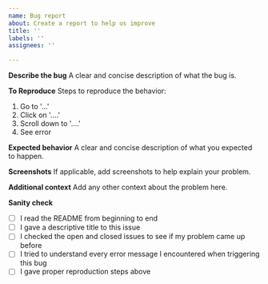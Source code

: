 ```yaml
---
name: Bug report
about: Create a report to help us improve
title: ''
labels: ''
assignees: ''

---
```


**Describe the bug**
A clear and concise description of what the bug is.

**To Reproduce**
Steps to reproduce the behavior:
1. Go to '...'
2. Click on '....'
3. Scroll down to '....'
4. See error

**Expected behavior**
A clear and concise description of what you expected to happen.

**Screenshots**
If applicable, add screenshots to help explain your problem.

**Additional context**
Add any other context about the problem here.

**Sanity check**
- [ ] I read the README from beginning to end
- [ ] I gave a descriptive title to this issue
- [ ] I checked the open and closed issues to see if my problem came up before
- [ ] I tried to understand every error message I encountered when triggering this bug
- [ ] I gave proper reproduction steps above
